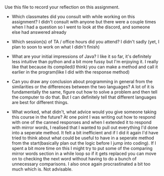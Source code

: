 Use this file to record your reflection on this assignment.

- Which classmates did you consult with while working on this assignment?
I didn't consult with anyone but there were a couple times when I had a question so I went to look at the discord, and someone else had answered already

- Which session(s) of TA / office hours did you attend?
I didn't sadly (yet, I plan to soon to work on what I didn't finish) 

- What are your initial impressions of Java? 
I like it so far, it's definitely less intuitive than python and a bit more fussy but I'm enjoying it. I really like that because its compiled(I think) you can make a method and call it earlier in the program(like I did with the response method)

- Can you draw any conclusion about programming in general from the similarities or the differences between the two languages? 
A lot of it is fundamentally the same, figure out how to solve a problem and then tell the computer to do that. But I can definitely tell that different languages are best for different things.

- What worked, what didn't, what advice would you give someone taking this course in the future?
At one point I was writing out how to respond with one of the canned responses and when I extended it to respond with mirror words, I realised that I wanted to pull out everything I'd done into a seperate method. It felt a bit inefficient and if I did it again I'd have tried to think about what could be useful to have in a seperate method from the start(basically plan out the logic before I jump into coding). 
If I spent a bit more time on this I might try to put some of the comparing mirror words section in a while loop so if it gets replaced you can move on to checking the next word without having to do a bunch of unnecessary comparisons.
I also once again procrastinated a bit too much which is. Not advisable. 
